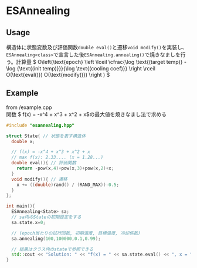 # ESAnnealing

## Usage
構造体に状態変数及び評価関数`double eval()`と遷移`void modify()`を実装し、`ESAnnealing<class>`で宣言した後`ESAnnealing.annealing()`で焼きなましを行う。計算量 $ O\left(\text{epoch} \left \lceil \cfrac{\log \text{(target temp)} - \log {\text{(init  temp)}}}{\log \text{(cooling coef)}} \right \rceil O(\text{eval()}) O(\text{modify()}) \right ) $

## Example
from /example.cpp  
関数 $ f(x) = -x^4 + x^3 + x^2 + x$の最大値を焼きなまし法で求める
```cpp
#include "esannealing.hpp"

struct State{ // 状態を表す構造体
  double x;

  // f(x) = -x^4 + x^3 + x^2 + x
  // max f(x): 2.33.... (x = 1.28...)
  double eval(){ // 評価関数
    return -pow(x,4)+pow(x,3)+pow(x,2)+x;
  }
  void modify(){ // 遷移
    x += ((double)rand() / (RAND_MAX))-0.5;
  }
};

int main(){
  ESAnnealing<State> sa;
  // sa内のStateの初期設定をする
  sa.state.x=0;

  // (epoch当たりの試行回数, 初期温度, 目標温度, 冷却係数)
  sa.annealing(100,100000,0.1,0.99);

  // 結果はクラス内のstateで参照できる
  std::cout << "Solution: " << "f(x) = " << sa.state.eval() << ", x = " << sa.state.x << std::endl;
}
```